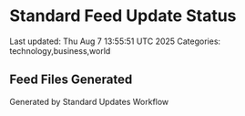 # Standard Feed Update Status
Last updated: Thu Aug  7 13:55:51 UTC 2025
Categories: technology,business,world

## Feed Files Generated

Generated by Standard Updates Workflow
